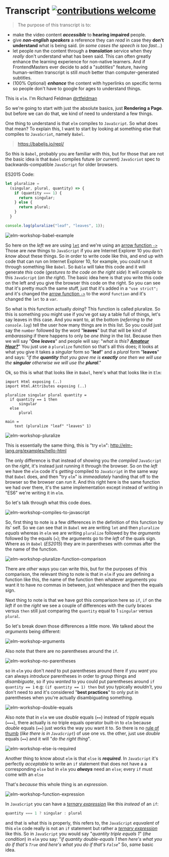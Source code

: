 # Transcript [![contributions welcome](https://img.shields.io/badge/contributions-welcome-brightgreen.svg?style=flat)](https://github.com/rtfeldman/elm-workshop/issues)

> The purpose of this transcript is to:
+ make the video content ***accessible*** to **hearing impaired** people.
+ give ***non-english speakers*** a reference they can _read_
in case they **don't understand** what is being said.
(_in some cases the speech is too fast..._)
+ let people run the content through a ***translation*** service
when they _really_ don't understand what has been said.
This can often greatly enhance the learning experience for non-native learners.
And if FrontendMasters ever decide to add a "_subtitles_" feature,
having human-written transcript is still _much_ better than
computer-generated subtitles.
+ (100% Optional) ***enhance*** the content with hyperlinks on specific terms
so people don't have to google for ages to understand things.

This is `elm`. I'm Richard Feldman [@rtfeldman](https://github.com/rtfeldman)

So we're going to start with just the absolute basics,
just **Rendering a Page**. but before we can do that,
we kind of need to understand a few things.

One thing to understand is that `elm` compiles to `JavaScript`.
So what does that mean?
To explain this, I want to start by looking at something else
that compiles to `JavaScriot`, namely `Babel`.

> https://babeljs.io/repl/

So this is `Babel`, probably you are familiar with this,
but for those that are not the basic idea is that
`Babel` compiles future (_or current_) `JavaScriot` spec to
backwards-compatible `JavaScript` for older browsers.

ES2015 Code:
```js
let pluralize =
  (singular, plural, quantity) => {
    if (quantity === 1) {
      return singular;
    } else {
      return plural;
    }
  }

console.log(pluralize("leaf", "leaves", 1));
```

![elm-workshop-babel-example](https://cloud.githubusercontent.com/assets/194400/21490535/5c10c0d6-cbed-11e6-94f9-560f9cb470a9.png)

So here on the _left_ we are using
[`let`](https://developer.mozilla.org/en-US/docs/Web/JavaScript/Reference/Statements/let)
and we're using an
[arrow function `->`](https://developer.mozilla.org/en/docs/Web/JavaScript/Reference/Functions/Arrow_functions)
Those are _new_ things to `JavaScript`
if you are Internet Explorer 10
you don't _know_ about these things.
So in order to write code like this,
and end up with code that can run on
Internet Explorer 10, for example,
you could run it through something like `Babel`.
So `Bable` will take this code
and it will generate _this_ code (_gestures to the code on the right side_)
It will _compile_ to this `JavaScript` (_on the right_).
The basic idea here is that you write this code on the left
and you give the browser this code on the right.
So you can see that it's pretty much the same stuff,
just that it's added in a `"use strict";`
and it's changed the
[arrow function `->`](https://developer.mozilla.org/en/docs/Web/JavaScript/Reference/Functions/Arrow_functions)
to the _word_ `function`
and it's changed the `let` to a `var`.

So what is this function actually _doing_?
This function is called pluralize.
So this is something you might use if you've got say
a table full of things, let's say leaves in this case.
And you want to, at the bottom (_referring to the `console.log`_)
tell the user how many things are in this list.
So you could just say the `number` followed by the word "**leaves**"
but that will be kind of _embarassing_ if there happens
to only be _one thing_ in the list.
Because then we will say "**One _leaves_**"
and people will say: "_what is this?
[**Amateur Hour?**](http://www.urbandictionary.com/define.php?term=Amateur%20Hour)_"
You just use a `pluralize` function
so that's all this does; it looks at what you give it
takes a _singular_ form so "**leaf**"
and a _plural_ form "**leaves**"
and says: "_if the **quantity** that you gave me
is **exactly** one then we will use the **singular**
otherwise we will use the **plural**_."

Ok, so this is what that looks like in `Babel`,
here's what that looks like in `Elm`:

```elm-lang
import Html exposing (..)
import Html.Attributes exposing (..)

pluralize singular plural quantity =
  if quantity == 1 then
      singular
  else
      plural

main =
    text (pluralize "leaf" "leaves" 1)
```

![elm-workshop-pluralize](https://cloud.githubusercontent.com/assets/194400/21490825/319cdcc4-cbf0-11e6-9857-01dac3978ab2.png)

This is essentially the same thing,
this is "try `elm`": http://elm-lang.org/examples/hello-html

The only difference is that instead of showing you the _compiled_ `JavaScript`
on the _right_, it's instead just running it through the browser.
So on the _left_ we have the `elm` code
it's _getting_ compiled to `JavaScript` in the same way that `Babel` does,
and then "try `elm`" is _immeadiately_ handing that off to the browser
so the browser can _run_ it.
And this right here is the same function we had over there,
it's the same implementation except instead of writing in "ES6"
we're writing it in `elm`.

So let's talk through what this code does.


![elm-workshop-compiles-to-javascript](https://cloud.githubusercontent.com/assets/194400/21490962/036968f8-cbf1-11e6-95b5-e89dcb3b32eb.png)

So, first thing to note is a few differences
in the definition of this function by its' self.
So we can see that in `Babel` we are writing
`let` and then `pluralize` _equals_
whereas in `elm` we are writing `pluralize`
followed by the _arguments_ followed by the equals (`=`);
the arguments go to the _left_ of the quals sign.
Where as in `Babel` (_ES2015_) they are in parentheses with commas
after the the name of the function.


![elm-workshop-pluralize-function-comparison](https://cloud.githubusercontent.com/assets/194400/21491586/c8452adc-cbf5-11e6-99d5-531643ff091e.png)

There are _other_ ways you can write this,
but for the purposes of this comparison,
the relevant thing to note is that in `elm`
if you are defining a function like this,
the name of the function
then whatever arguments you want it to have
no commas in between, just whitespace
and then the equals sign.

Next thing to note is that we have got this comparison here
so `if`, `if` on the _left_ if on the _right_
we see a couple of differences with the curly braces versus `then`
still just comparing the `quantity` equal to 1
`singular` versus `plural`.

So let's break down those differences a little more.
We talked about the _arguments_ being different:


![elm-workshop-arguments](https://cloud.githubusercontent.com/assets/194400/21491544/7a8d8b7c-cbf5-11e6-8d16-faddbfde6b65.png)


Also note that there are no parentheses around the `if`.

![elm-workshop-no-parentheses](https://cloud.githubusercontent.com/assets/194400/21491636/00c333b8-cbf6-11e6-8b6b-d5c175118539.png)

so in `elm` you don't _need_ to put parentheses around there
if you _want_ you can always _introduce_ parentheses
in order to _group_ things and _disambiguate_,
so if you _wanted_ to you could put parentheses around
`if quantity == 1` e.g: `(if quantity == 1) then`
but you typically _wouldn't_, you don't need to
and it's considered "**best practices**" to only put in parentheses
when you're actually disambiguating something.

![elm-workshop-double-equals](https://cloud.githubusercontent.com/assets/194400/21491663/3f3d0cc2-cbf6-11e6-84d4-6b1cb97ed775.png)

Also note that in `elm` we use _double_ equals (`==`) instead of _tripple_ equals (`===`),
there actually is _no_ triple equals operator built-in to `elm`
because _double_ equals (`==`) just works the way you want it to.
So there is no
[rule of thumb](http://stackoverflow.com/questions/359494/which-equals-operator-vs-should-be-used-in-javascript-comparisons)
(_like there is in `JavaScript`_)
of use one vs. the other,
just use _double_ equals (`==`) and it will "_do the right thing_".

![elm-workshop-else-is-required](https://cloud.githubusercontent.com/assets/194400/21491673/5c6a7d84-cbf6-11e6-8051-7c52a46ff12f.png)

Another thing to know about `elm` is that `else` is ***required***.
In `JavaScript` it's perfectly _acceptable_ to write an `if` statement
that does not have a a corresponding `else`
but in `elm` you ***always*** need an `else`; every `if` must come with an `else`

That's _because_ this whole thing is an _expression_.

![elm-workshop-function-expression](https://cloud.githubusercontent.com/assets/194400/21491690/7b13f332-cbf6-11e6-80fb-a164f67c53ac.png)

In `JavaScript` you can have a
[_ternary expression_](https://developer.mozilla.org/en/docs/Web/JavaScript/Reference/Operators/Conditional_Operator)
like this _instead_ of an `if`:
```js
quantity === 1 ? singular : plural
```
and that is what this is properly,
this refers to, the `JavaScript` _equvalent_ of this `elm` code really
is not an `if` statement but rather a
[_ternary expression_](https://developer.mozilla.org/en/docs/Web/JavaScript/Reference/Operators/Conditional_Operator)
like this.
So in `JavaScript` you would say "_quantity triple equals 1_" (_the condition_)
in `elm` you say: "_if quantity double-equals 1 then here's what
you do if that's `True` and here's what you do if that's `False`_"
So, _same_ basic idea.
